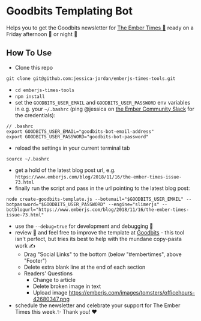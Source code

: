 # Goodbits Templating Bot

Helps you to get the Goodbits newsletter for [The Ember Times 🐹](https://twitter.com/embertimes) ready on a Friday afternoon 🌇 or night 🌙

## How To Use

- Clone this repo
```
git clone git@github.com:jessica-jordan/emberjs-times-tools.git
``` 
- `cd emberjs-times-tools`
- `npm install`
- set the `GOODBITS_USER_EMAIL` and `GOODBITS_USER_PASSWORD` env variables in e.g. your `~/.bashrc` (ping @jessica on [the Ember Community Slack](https://discordapp.com/invite/zT3asNS) for the credentials):
```
// .bashrc
export GOODBITS_USER_EMAIL="goodbits-bot-email-address"
export GOODBITS_USER_PASSWORD="goodbits-bot-password"
```
- reload the settings in your current terminal tab
```
source ~/.bashrc
```
- get a hold of the latest blog post url, e.g. `https://www.emberjs.com/blog/2018/11/16/the-ember-times-issue-73.html`
- finally run the script and pass in the url pointing to the latest blog post:
```
node create-goodbits-template.js --botemail="$GOODBITS_USER_EMAIL" --botpassword="$GOODBITS_USER_PASSWORD" --engine="slimerjs" --botblogurl="https://www.emberjs.com/blog/2018/11/16/the-ember-times-issue-73.html"
```
- use the `--debug=true` for development and debugging 💛
- review 👀 and feel free to improve the template at [Goodbits](https://goodbits.io/c/7430/emails) - this tool isn't perfect, but tries its best to help with the mundane copy-pasta work ✍️
  - Drag "Social Links" to the bottom (below "#embertimes", above "Footer")
  - Delete extra blank line at the end of each section
  - Readers' Questions 
      - Change to article
      - Delete broken image in text
      - Upload image https://emberjs.com/images/tomsters/officehours-42680347.png
- schedule the newsletter and celebrate your support for The Ember Times this week.✨ Thank you! ❤️
